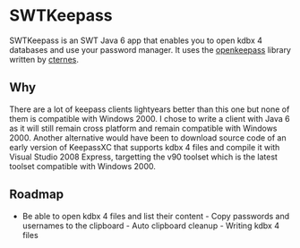 # SWTKeepass
SWTKeepass is an SWT Java 6 app that enables you to open kdbx 4 databases and use your password manager. It uses the [openkeepass](https://github.com/cternes/openkeepass) library written by [cternes](https://github.com/cternes).
## Why
There are a lot of keepass clients lightyears better than this one but none of them is compatible with Windows 2000. I chose to write a client with Java 6 as it will still remain cross platform and remain compatible with Windows 2000. Another alternative would have been to download source code of an early version of KeepassXC that supports kdbx 4 files and compile it with Visual Studio 2008 Express, targetting the v90 toolset which is the latest toolset compatible with Windows 2000.
## Roadmap
 - Be able to open kdbx 4 files and list their content - Copy passwords and usernames to the clipboard - Auto clipboard cleanup - Writing kdbx 4 files

